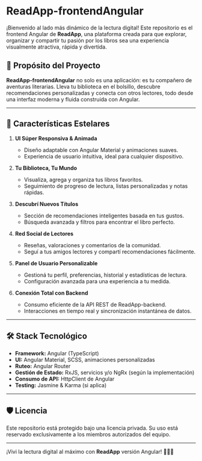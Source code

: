 # ReadApp-frontendAngular

¡Bienvenido al lado más dinámico de la lectura digital! Este repositorio es el frontend Angular de **ReadApp**, una plataforma creada para que explorar, organizar y compartir tu pasión por los libros sea una experiencia visualmente atractiva, rápida y divertida.

## 🌈 Propósito del Proyecto

**ReadApp-frontendAngular** no solo es una aplicación: es tu compañero de aventuras literarias. Lleva tu biblioteca en el bolsillo, descubre recomendaciones personalizadas y conecta con otros lectores, todo desde una interfaz moderna y fluida construida con Angular.

---

## 🚀 Características Estelares

1. **UI Súper Responsiva & Animada**
   - Diseño adaptable con Angular Material y animaciones suaves.
   - Experiencia de usuario intuitiva, ideal para cualquier dispositivo.

2. **Tu Biblioteca, Tu Mundo**
   - Visualiza, agrega y organiza tus libros favoritos.
   - Seguimiento de progreso de lectura, listas personalizadas y notas rápidas.

3. **Descubrí Nuevos Títulos**
   - Sección de recomendaciones inteligentes basada en tus gustos.
   - Búsqueda avanzada y filtros para encontrar el libro perfecto.

4. **Red Social de Lectores**
   - Reseñas, valoraciones y comentarios de la comunidad.
   - Seguí a tus amigos lectores y compartí recomendaciones fácilmente.

5. **Panel de Usuario Personalizable**
   - Gestioná tu perfil, preferencias, historial y estadísticas de lectura.
   - Configuración avanzada para una experiencia a tu medida.

6. **Conexión Total con Backend**
   - Consumo eficiente de la API REST de ReadApp-backend.
   - Interacciones en tiempo real y sincronización instantánea de datos.

---

## 🛠️ Stack Tecnológico

- **Framework:** Angular (TypeScript)
- **UI:** Angular Material, SCSS, animaciones personalizadas
- **Ruteo:** Angular Router
- **Gestión de Estado:** RxJS, servicios y/o NgRx (según la implementación)
- **Consumo de API:** HttpClient de Angular
- **Testing:** Jasmine & Karma (si aplica)

---

## 🛡️ Licencia

Este repositorio está protegido bajo una licencia privada. Su uso está reservado exclusivamente a los miembros autorizados del equipo.

---

¡Vivi la lectura digital al máximo con **ReadApp** versión Angular! 🚀📖✨
